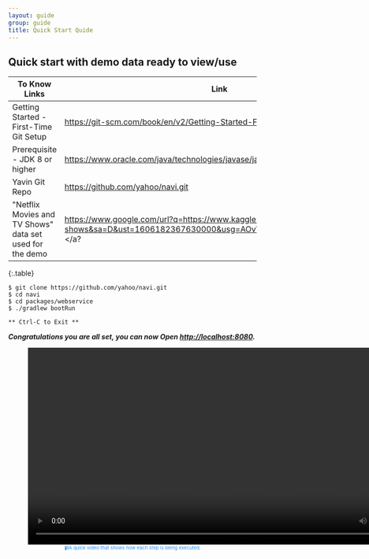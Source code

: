 ```yaml
---
layout: guide
group: guide
title: Quick Start Quide
---
```



Quick start with demo data ready to view/use
-------------------------------------------------


| To Know Links                   |  Link  |
|---------------------------------|--------|
| Getting Started - First-Time Git Setup  | https://git-scm.com/book/en/v2/Getting-Started-First-Time-Git-Setup |
| Prerequisite - JDK 8 or higher  |  <a href="https://www.oracle.com/java/technologies/javase/javase-jdk8-downloads.html"> https://www.oracle.com/java/technologies/javase/javase-jdk8-downloads.html  </a>    |
| Yavin Git Repo  |  <a href="https://github.com/yahoo/navi.git"> https://github.com/yahoo/navi.git </a>                                                                                       |
| "Netflix Movies and TV Shows" data set used  for the demo | <a href="https://www.google.com/url?q=https://www.kaggle.com/shivamb/netflix-shows&sa=D&ust=1606182367630000&usg=AOvVaw0vjjwg_hSHcq80D3AjOpp1"> https://www.google.com/url?q=https://www.kaggle.com/shivamb/netflix-shows&sa=D&ust=1606182367630000&usg=AOvVaw0vjjwg_hSHcq80D3AjOpp1 </a? |
{:.table}

```
$ git clone https://github.com/yahoo/navi.git
$ cd navi
$ cd packages/webservice
$ ./gradlew bootRun

** Ctrl-C to Exit **
```

***Congratulations you are all set, you can now Open <a href="http://localhost:8080"> http://localhost:8080</a>.***

<center>
  <figure style="font-size:1vw; color:DodgerBlue;">
    <video width="800" controls> <source src="assets/images/Install_Yavin_video.mp4" type="video/mp4"></video>
    <figcaption>📹A quick video that shows how each step is being executed.</figcaption>
  </figure>
</center>
